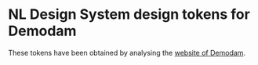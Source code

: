 # NL Design System design tokens for Demodam

These tokens have been obtained by analysing the [website of Demodam](https://demodam.nl/).
